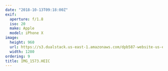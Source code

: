 ```yaml
---
date: "2018-10-13T09:18:00Z"
exif:
  aperture: f/1.8
  iso: 20
  make: Apple
  model: iPhone X
image:
  height: 960
  url: https://s3.dualstack.us-east-1.amazonaws.com/dpb587-website-us-east-1/asset/gallery/2018-europe-trip/e7ebdf20-457c-d977-117f-323e5fcaa6b0~1280.jpg
  width: 1280
ordering: 9
title: IMG_1573.HEIC
---
```

